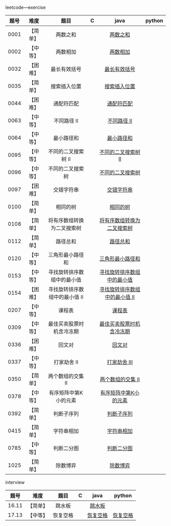 leetcode—exercise

| 题号 |   难度   |             题目              |  C   |                             java                             | python |
| :--: | :------: | :---------------------------: | :--: | :----------------------------------------------------------: | :----: |
| 0001 | 【简单】 |           两数之和            |      | [两数之和](https://github.com/lzx4627/Leetcode_Exercise/blob/master/src/main/java/com/cicisp/exercise/leetcode_1.java) |        |
| 0002 | 【中等】 |           两数相加            |      | [两数相加](https://github.com/lzx4627/Leetcode_Exercise/blob/master/src/main/java/com/cicisp/exercise/leetcode_2.java) |        |
| 0032 | 【困难】 |         最长有效括号          |      | [最长有效括号](https://github.com/lzx4627/Leetcode_Exercise/blob/master/src/main/java/com/cicisp/exercise/leetcode_32.java) |        |
| 0035 | 【简单】 |         搜索插入位置          |      | [搜索插入位置](https://github.com/lzx4627/Leetcode_Exercise/blob/master/src/main/java/com/cicisp/exercise/leetcode_35.java) |        |
| 0044 | 【困难】 |          通配符匹配           |      | [通配符匹配](https://github.com/lzx4627/Leetcode_Exercise/blob/master/src/main/java/com/cicisp/exercise/leetcode_44.java) |        |
| 0063 | 【中等】 |          不同路径 II          |      | [不同路径 II](https://github.com/lzx4627/Leetcode_Exercise/blob/master/src/main/java/com/cicisp/exercise/leetcode_63.java) |        |
| 0064 | 【中等】 |          最小路径和           |      | [最小路径和](https://github.com/lzx4627/Leetcode_Exercise/blob/master/src/main/java/com/cicisp/exercise/leetcode_64.java) |        |
| 0095 | 【中等】 |      不同的二叉搜索树 II      |      | [不同的二叉搜索树 II](https://github.com/lzx4627/Leetcode_Exercise/blob/master/src/main/java/com/cicisp/exercise/leetcode_95.java) |        |
| 0096 | 【中等】 |       不同的二叉搜索树        |      | [不同的二叉搜索树](https://github.com/lzx4627/Leetcode_Exercise/blob/master/src/main/java/com/cicisp/exercise/leetcode_96.java) |        |
| 0097 | 【困难】 |          交错字符串           |      | [交错字符串](https://github.com/lzx4627/Leetcode_Exercise/blob/master/src/main/java/com/cicisp/exercise/leetcode_97.java) |        |
| 0100 | 【简单】 |           相同的树            |      | [相同的树](https://github.com/lzx4627/Leetcode_Exercise/blob/master/src/main/java/com/cicisp/exercise/leetcode_100.java) |        |
| 0108 | 【简单】 |  将有序数组转换为二叉搜索树   |      | [将有序数组转换为二叉搜索树](https://github.com/lzx4627/Leetcode_Exercise/blob/master/src/main/java/com/cicisp/exercise/leetcode_108.java) |        |
| 0112 | 【简单】 |           路径总和            |      | [路径总和](https://github.com/lzx4627/Leetcode_Exercise/blob/master/src/main/java/com/cicisp/exercise/leetcode_112.java) |        |
| 0120 | 【中等】 |       三角形最小路径和        |      | [三角形最小路径和](https://github.com/lzx4627/Leetcode_Exercise/blob/master/src/main/java/com/cicisp/exercise/leetcode_120.java) |        |
| 0153 | 【中等】 |  寻找旋转排序数组中的最小值   |      | [寻找旋转排序数组中的最小值](https://github.com/lzx4627/Leetcode_Exercise/blob/master/src/main/java/com/cicisp/exercise/leetcode_153.java) |        |
| 0154 | 【困难】 | 寻找旋转排序数组中的最小值 II |      | [寻找旋转排序数组中的最小值 II](https://github.com/lzx4627/Leetcode_Exercise/blob/master/src/main/java/com/cicisp/exercise/leetcode_154.java) |        |
| 0207 | 【中等】 |            课程表             |      | [课程表](https://github.com/lzx4627/Leetcode_Exercise/blob/master/src/main/java/com/cicisp/exercise/leetcode_207.java) |        |
| 0309 | 【中等】 |   最佳买卖股票时机含冷冻期    |      | [最佳买卖股票时机含冷冻期](https://github.com/lzx4627/Leetcode_Exercise/blob/master/src/main/java/com/cicisp/exercise/leetcode_309.java) |        |
| 0336 | 【困难】 |            回文对             |      | [回文对](https://github.com/lzx4627/Leetcode_Exercise/blob/master/src/main/java/com/cicisp/exercise/leetcode_336.java) |        |
| 0337 | 【中等】 |          打家劫舍 II          |      | [打家劫舍 III](https://github.com/lzx4627/Leetcode_Exercise/blob/master/src/main/java/com/cicisp/exercise/leetcode_337.java) |        |
| 0350 | 【简单】 |       两个数组的交集 II       |      | [两个数组的交集 II](https://github.com/lzx4627/Leetcode_Exercise/blob/master/src/main/java/com/cicisp/exercise/leetcode_350.java) |        |
| 0378 | 【中等】 |     有序矩阵中第K小的元素     |      | [有序矩阵中第K小的元素](https://github.com/lzx4627/Leetcode_Exercise/blob/master/src/main/java/com/cicisp/exercise/leetcode_378.java) |        |
| 0392 | 【简单】 |          判断子序列           |      | [判断子序列](https://github.com/lzx4627/Leetcode_Exercise/blob/master/src/main/java/com/cicisp/exercise/leetcode_392.java) |        |
| 0415 | 【简单】 |          字符串相加           |      | [字符串相加](https://github.com/lzx4627/Leetcode_Exercise/blob/master/src/main/java/com/cicisp/exercise/leetcode_415.java) |        |
| 0785 | 【中等】 |          判断二分图           |      | [判断二分图](https://github.com/lzx4627/Leetcode_Exercise/blob/master/src/main/java/com/cicisp/exercise/leetcode_785.java) |        |
| 1025 | 【简单】 |           除数博弈            |      | [除数博弈](https://github.com/lzx4627/Leetcode_Exercise/blob/master/src/main/java/com/cicisp/exercise/leetcode_1025.java) |        |



interview

| 题号  |   难度   |   题目   |  C   |                             java                             |                            python                            |
| :---: | :------: | :------: | :--: | :----------------------------------------------------------: | :----------------------------------------------------------: |
| 16.11 | 【简单】 |  跳水板  |      | [跳水板](https://github.com/lzx4627/Leetcode_Exercise/blob/master/src/main/java/com/cicisp/interview/interview_16_11.java) |                                                              |
| 17.13 | 【中等】 | 恢复空格 |      | [恢复空格](https://github.com/lzx4627/Leetcode_Exercise/blob/master/src/main/java/com/cicisp/interview/interview_17_13.java) | [恢复空格](https://github.com/lzx4627/Leetcode_Exercise/blob/master/src/main/java/com/cicisp/interview/interview_17_13.py) |

